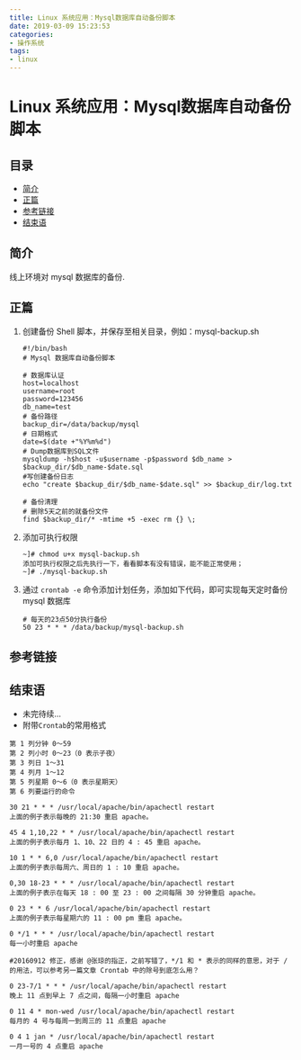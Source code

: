 ```yaml
---
title: Linux 系统应用：Mysql数据库自动备份脚本
date: 2019-03-09 15:23:53
categories:
- 操作系统
tags:
- linux
---
```


# Linux 系统应用：Mysql数据库自动备份脚本

## 目录

- [简介](#简介)
- [正篇](#正篇)
- [参考链接](#参考链接)
- [结束语](#结束语)

## 简介

线上环境对 mysql 数据库的备份.

## 正篇

1. 创建备份 Shell 脚本，并保存至相关目录，例如：mysql-backup.sh
    ```
    #!/bin/bash
    # Mysql 数据库自动备份脚本

    # 数据库认证
    host=localhost
    username=root
    password=123456
    db_name=test
    # 备份路径
    backup_dir=/data/backup/mysql
    # 日期格式
    date=$(date +"%Y%m%d")
    # Dump数据库到SQL文件
    mysqldump -h$host -u$username -p$password $db_name > $backup_dir/$db_name-$date.sql
    #写创建备份日志
    echo "create $backup_dir/$db_name-$date.sql" >> $backup_dir/log.txt
     
    # 备份清理
    # 删除5天之前的就备份文件
    find $backup_dir/* -mtime +5 -exec rm {} \;
    ```
2. 添加可执行权限
    ```
    ~]# chmod u+x mysql-backup.sh
    添加可执行权限之后先执行一下，看看脚本有没有错误，能不能正常使用；
    ~]# ./mysql-backup.sh
    ```
3. 通过 `crontab -e` 命令添加计划任务，添加如下代码，即可实现每天定时备份 mysql 数据库
    ```
    # 每天的23点50分执行备份
    50 23 * * * /data/backup/mysql-backup.sh
    ```

## 参考链接

## 结束语

- 未完待续...
- 附带`Crontab`的常用格式
```
第 1 列分钟 0～59
第 2 列小时 0～23（0 表示子夜）
第 3 列日 1～31
第 4 列月 1～12
第 5 列星期 0～6（0 表示星期天）
第 6 列要运行的命令

30 21 * * * /usr/local/apache/bin/apachectl restart
上面的例子表示每晚的 21:30 重启 apache。

45 4 1,10,22 * * /usr/local/apache/bin/apachectl restart
上面的例子表示每月 1、10、22 日的 4 : 45 重启 apache。

10 1 * * 6,0 /usr/local/apache/bin/apachectl restart
上面的例子表示每周六、周日的 1 : 10 重启 apache。

0,30 18-23 * * * /usr/local/apache/bin/apachectl restart
上面的例子表示在每天 18 : 00 至 23 : 00 之间每隔 30 分钟重启 apache。

0 23 * * 6 /usr/local/apache/bin/apachectl restart
上面的例子表示每星期六的 11 : 00 pm 重启 apache。

0 */1 * * * /usr/local/apache/bin/apachectl restart
每一小时重启 apache

#20160912 修正，感谢 @张琼的指正，之前写错了，*/1 和 * 表示的同样的意思，对于 / 的用法，可以参考另一篇文章 Crontab 中的除号到底怎么用？

0 23-7/1 * * * /usr/local/apache/bin/apachectl restart
晚上 11 点到早上 7 点之间，每隔一小时重启 apache

0 11 4 * mon-wed /usr/local/apache/bin/apachectl restart
每月的 4 号与每周一到周三的 11 点重启 apache

0 4 1 jan * /usr/local/apache/bin/apachectl restart
一月一号的 4 点重启 apache
```